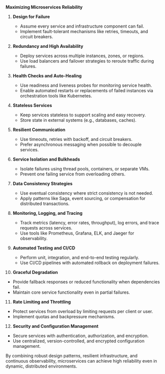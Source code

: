 **Maximizing Microservices Reliability**

1. **Design for Failure**

   * Assume every service and infrastructure component can fail.
   * Implement fault-tolerant mechanisms like retries, timeouts, and circuit breakers.

2. **Redundancy and High Availability**

   * Deploy services across multiple instances, zones, or regions.
   * Use load balancers and failover strategies to reroute traffic during failures.

3. **Health Checks and Auto-Healing**

   * Use readiness and liveness probes for monitoring service health.
   * Enable automated restarts or replacements of failed instances via orchestration tools like Kubernetes.

4. **Stateless Services**

   * Keep services stateless to support scaling and easy recovery.
   * Store state in external systems (e.g., databases, caches).

5. **Resilient Communication**

   * Use timeouts, retries with backoff, and circuit breakers.
   * Prefer asynchronous messaging when possible to decouple services.

6. **Service Isolation and Bulkheads**

   * Isolate failures using thread pools, containers, or separate VMs.
   * Prevent one failing service from overloading others.

7. **Data Consistency Strategies**

   * Use eventual consistency where strict consistency is not needed.
   * Apply patterns like Saga, event sourcing, or compensation for distributed transactions.

8. **Monitoring, Logging, and Tracing**

   * Track metrics (latency, error rates, throughput), log errors, and trace requests across services.
   * Use tools like Prometheus, Grafana, ELK, and Jaeger for observability.

9. **Automated Testing and CI/CD**

   * Perform unit, integration, and end-to-end testing regularly.
   * Use CI/CD pipelines with automated rollback on deployment failures.

10. **Graceful Degradation**

* Provide fallback responses or reduced functionality when dependencies fail.
* Maintain core service functionality even in partial failures.

11. **Rate Limiting and Throttling**

* Protect services from overload by limiting requests per client or user.
* Implement quotas and backpressure mechanisms.

12. **Security and Configuration Management**

* Secure services with authentication, authorization, and encryption.
* Use centralized, version-controlled, and encrypted configuration management.

By combining robust design patterns, resilient infrastructure, and continuous observability, microservices can achieve high reliability even in dynamic, distributed environments.
